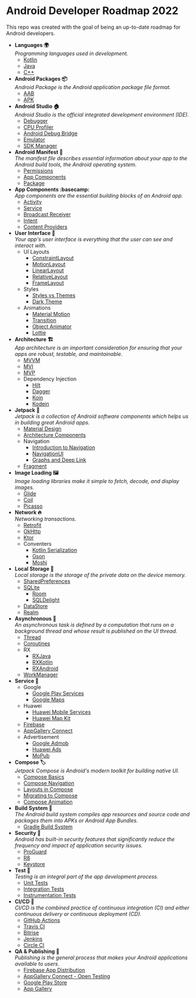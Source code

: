 # Android Developer Roadmap 2022
This repo was created with the goal of being an up-to-date roadmap for Android developers.

- **Languages :earth_africa:**<br />
    _Programming languages used in development._
    - [Kotlin](https://kotlinlang.org/)
    - [Java](https://www.java.com/)
    - [C++](https://www.java.com/)
- **Android Packages :package:**<br />
    _Android Package is the Android application package file format._
    - [AAB](https://developer.android.com/guide/app-bundle)
    - [APK](https://developer.android.com/google/play/expansion-files)
- **Android Studio :house:**<br />
    _Android Studio is the official integrated development environment (IDE)._
    - [Debugger](https://developer.android.com/studio/debug)
    - [CPU Profiler](https://betterprogramming.pub/improve-apps-performance-with-android-profilers-edb240deeb71)
    - [Android Debug Bridge](https://developer.android.com/studio/command-line/adb)
    - [Emulator](https://developer.android.com/studio/run/emulator)
    - [SDK Manager](https://developer.android.com/studio/intro/update#sdk-manager)    
- **Android Manifest :scroll:**<br /> 
    _The manifest file describes essential information about your app to the Android build tools, the Android operating system._
    - [Permissions](https://developer.android.com/guide/topics/manifest/manifest-intro#perms)
    - [App Components](https://developer.android.com/guide/topics/manifest/manifest-intro#components) 
    - [Package](https://developer.android.com/guide/topics/manifest/manifest-intro#package-name)   
- **App Components :basecamp:**<br />
    _App components are the essential building blocks of an Android app._
    - [Activity](https://developer.android.com/reference/android/app/Activity)
    - [Service](https://developer.android.com/reference/android/app/Service)
    - [Broadcast Receiver](https://developer.android.com/reference/android/content/BroadcastReceiver)
    - [Intent](https://developer.android.com/reference/android/content/Intent)
    - [Content Providers](https://developer.android.com/guide/topics/providers/content-providers?hl=en)
- **User Interface :art:**<br />
    _Your app's user interface is everything that the user can see and interact with._ 
    - UI Layouts
        - [ConstraintLayout](https://medium.com/exploring-android/exploring-the-new-android-constraintlayout-eed37fe8d8f1)
        - [MotionLayout](https://developer.android.com/training/constraint-layout/motionlayout)
        - [LinearLayout](https://developer.android.com/guide/topics/ui/layout/linear)
        - [RelativeLayout](https://developer.android.com/guide/topics/ui/layout/relative)
        - [FrameLayout](https://developer.android.com/reference/android/widget/FrameLayout)
    - Styles
        - [Styles vs Themes](https://medium.com/androiddevelopers/android-styling-themes-vs-styles-ebe05f917578)
        - [Dark Theme](https://developer.android.com/guide/topics/ui/look-and-feel/darktheme) 
    - Animations
        - [Material Motion](https://material.io/develop/android/theming/motion)
        - [Transition](https://developer.android.com/training/transitions)  
        - [Object Animator](https://developer.android.com/guide/topics/graphics/prop-animation#object-animator)
        - [Lottie](https://github.com/airbnb/lottie-android)         
- **Architecture :building_construction:**<br />
    _App architecture is an important consideration for ensuring that your apps are robust, testable, and maintainable._
    - [MVVM](https://www.toptal.com/android/android-apps-mvvm-with-clean-architecture)
    - [MVI](https://www.raywenderlich.com/817602-mvi-architecture-for-android-tutorial-getting-started)
    - [MVP](https://www.raywenderlich.com/7026-getting-started-with-mvp-model-view-presenter-on-android)
    - Dependency Injection
        - [Hilt](https://developer.android.com/jetpack/androidx/releases/hilt)
        - [Dagger](https://dagger.dev/dev-guide/)
        - [Koin](https://insert-koin.io/docs/reference/introduction)
        - [Kodein](https://docs.kodein.org/kodein-di/7.10/index.html)           
- **Jetpack :rocket:**<br />
    _Jetpack is a collection of Android software components which helps us in building great Android apps._
    - [Material Design](https://material.io/develop/android)
    - [Architecture Components](https://medium.com/exploring-android/exploring-the-new-android-architecture-components-c33b15d89c23)
    - Navigation
        - [Introduction to Navigation](https://developer.android.com/guide/navigation/)
        - [NavigationUI](https://medium.com/androiddevelopers/navigationui-d21fd4f5c318) 
        - [Graphs and Deep Link](https://www.raywenderlich.com/4332831-navigation-component-for-android-part-2-graphs-and-deep-links)      
    - [Fragment](https://developer.android.com/jetpack/androidx/releases/fragment)           
- **Image Loading :framed_picture:**<br />
    _Image loading libraries make it simple to fetch, decode, and display images._
    - [Glide](https://bumptech.github.io/glide/)
    - [Coil](https://github.com/coil-kt/coil)
    - [Picasso](https://square.github.io/picasso/)
- **Network :fire:**<br />
    _Networking transactions._
    - [Retrofit](https://howtodoandroid.com/retrofit-android-example-kotlin/)
    - [OkHttp](https://square.github.io/okhttp/)
    - [Ktor](https://ktor.io/docs/welcome.html)
    - Conventers
        - [Kotlin Serialization](https://github.com/Kotlin/kotlinx.serialization)
        - [Gson](https://github.com/google/gson)
        - [Moshi](https://github.com/square/moshi)     
- **Local Storage :floppy_disk:**<br />
    _Local storage is the storage of the private data on the device memory._
    - [SharedPreferences](https://developer.android.com/training/data-storage/shared-preferences)
    - [SQLite](https://developer.android.com/jetpack/androidx/releases/sqlite)
        - [Room](https://medium.com/mindorks/using-room-database-android-jetpack-675a89a0e942)
        - [SQLDelight](https://cashapp.github.io/sqldelight/android_sqlite/) 
    - [DataStore](https://developer.android.com/topic/libraries/architecture/datastore)
    - [Realm](https://zhuinden.medium.com/how-to-use-realm-for-android-like-a-champ-and-how-to-tell-if-youre-doing-it-wrong-ac4f66b7f149)  
- **Asynchronous :twisted_rightwards_arrows:**<br />
   _An asynchronous task is defined by a computation that runs on a background thread and whose result is published on the UI thread._ 
   - [Thread](https://blog.mindorks.com/android-core-looper-handler-and-handlerthread-bd54d69fe91a)
   - [Coroutines](https://medium.com/androiddevelopers/coroutines-on-android-part-i-getting-the-background-3e0e54d20bb)
   - RX
        - [RXJava](https://www.toptal.com/android/functional-reactive-android-rxjava)
        - [RXKotlin](https://www.baeldung.com/kotlin/rxkotlin)
        - [RXAndroid](https://www.androidhive.info/RxJava/android-getting-started-with-reactive-programming/)       
   - [WorkManager](https://developer.android.com/topic/libraries/architecture/workmanager) 
- **Service :battery:**<br />
   - Google
        - [Google Play Services](https://developers.google.com/android/guides/setup)
        - [Google Maps](https://developers.google.com/maps/documentation/android-sdk/overview)
   - Huawei
        - [Huawei Mobile Services](https://developer.huawei.com/consumer/en/hms)
        - [Huawei Map Kit](https://developer.huawei.com/consumer/en/hms/huawei-MapKit/)
   - [Firebase](https://firebase.google.com/docs)
   - [AppGallery Connect](https://developer.huawei.com/consumer/en/agconnect/)
   - Advertisement
        - [Google Admob](https://admob.google.com/home/)
        - [Huawei Ads](https://developer.huawei.com/consumer/en/huawei-ads/)
        - [MoPub](https://www.mopub.com/en) 
- **Compose :label:**<br />
    _Jetpack Compose is Android's modern toolkit for building native UI._
    - [Compose Basics](https://developer.android.com/codelabs/jetpack-compose-basics)
    - [Compose Navigation](https://developer.android.com/codelabs/jetpack-compose-navigation)
    - [Layouts in Compose](https://developer.android.com/codelabs/jetpack-compose-layouts)    
    - [Migrating to Compose](https://developer.android.com/codelabs/jetpack-compose-migration) 
    - [Compose Animation](https://developer.android.com/codelabs/jetpack-compose-animation)   
- **Build System :smoking:**<br />
    _The Android build system compiles app resources and source code and packages them into APKs or Android App Bundles._
    - [Gradle Build System](https://www.raywenderlich.com/249-gradle-tutorial-for-android-getting-started)      
- **Security :closed_lock_with_key:**<br />
    _Android has built-in security features that significantly reduce the frequency and impact of application security issues._
    - [ProGuard](https://blog.mindorks.com/applying-proguard-in-an-android-application)
    - [R8](https://betterprogramming.pub/r8-shrinking-in-android-27f3edbbad9e)
    - [Keystore](https://developer.android.com/training/articles/keystore)  
- **Test :test_tube:**<br />
    _Testing is an integral part of the app development process._
    - [Unit Tests](https://betterprogramming.pub/android-unit-testing-basics-3e7075a432a1)
    - [Integration Tests](https://medium.com/airbnb-engineering/writing-fast-deterministic-and-accurate-android-integration-tests-c56811bd14e2)
    - [Instrumentation Tests](https://developer.android.com/training/testing/instrumented-tests)                     
- **CI/CD :satellite:**<br />
   _CI/CD is the combined practice of continuous integration (CI) and either continuous delivery or continuous deployment (CD)._
   - [GitHub Actions](https://docs.github.com/en/actions)
   - [Travis CI](https://docs.travis-ci.com/)
   - [Bitrise](https://devcenter.bitrise.io/)
   - [Jenkins](https://www.jenkins.io/doc/)
   - [Circle CI](https://circleci.com/docs/)
- **QA & Publishing :shopping_cart:**<br />
   _Publishing is the general process that makes your Android applications available to users._
   - [Firebase App Distribution](https://firebase.google.com/docs/app-distribution)
   - [AppGallery Connect - Open Testing](https://developer.huawei.com/consumer/en/doc/development/AppGallery-connect-Guides/agc-betatest-introduction-0000001071477284)
   - [Google Play Store](https://play.google.com/console/about/)   
   - [App Gallery](https://developer.huawei.com/consumer/en/appgallery/)  

